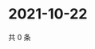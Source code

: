 # 2021-10-22

共 0 条

<!-- BEGIN -->
<!-- 最后更新时间 Fri Oct 22 2021 17:14:51 GMT+0800 (China Standard Time) -->

<!-- END -->
